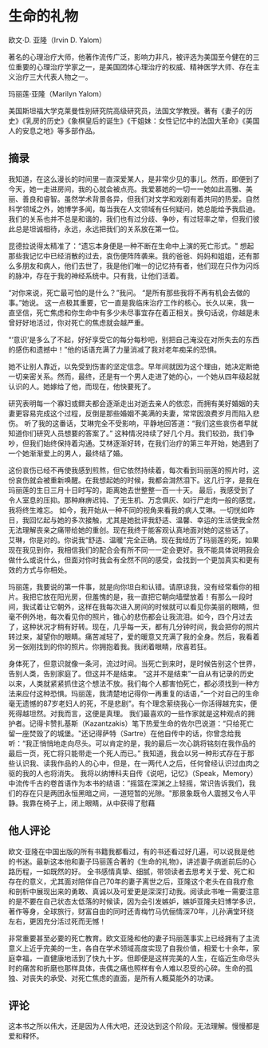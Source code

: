 # 生命的礼物

欧文·D. 亚隆（Irvin D. Yalom）

著名的心理治疗大师，他著作流传广泛，影响力非凡，被评选为美国至今健在的三位重要的心理治疗学家之一，是美国团体心理治疗的权威、精神医学大师、存在主义治疗三大代表人物之一。

玛丽莲·亚隆（Marilyn Yalom）

美国斯坦福大学克莱曼性别研究院高级研究员，法国文学教授。著有《妻子的历史》《乳房的历史》《象棋皇后的诞生》《干姐妹：女性记忆中的法国大革命》《美国人的安息之地》等多部作品。



## 摘录

我知道，在这么漫长的时间里一直深爱某人，是非常少见的事儿。然而，即便到了今天，她一走进房间，我的心就会被点亮。我爱慕她的一切一一她如此高雅、美丽、善良和睿智。虽然学术背景各异，但我们对文学和戏剧有着共同的热爱。自然科学领域之外，她博学多闻，每当我在人文领域有任何疑问，她总能给予我启迪。我们的关系也并不总是和谐的，我们也有过分歧、争吵，有过轻率之举，但我们彼此总是坦诚相待，永远，永远把我们的关系放在第一位。

昆德拉说得太精准了：“遗忘本身便是一种不断在生命中上演的死亡形式。" 想起那些我记忆中已经消散的过去，哀伤便阵阵袭来。我的爸爸、妈妈和姐姐，还有那么多朋友和病人，他们去世了，我是他们唯一的记忆持有者，他们现在只作为闪烁的脉冲，存在于我的神经系统中。只有我，让他们活着。

“对你来说，死亡最可怕的是什么？”我问。 “是所有那些我将不再有机会去做的事。”她说。 这一点极其重要，它一直是我临床治疗工作的核心。长久以来，我一直坚信，死亡焦虑和你生命中有多少未尽事宜存在着正相关。换句话说，你越是未曾好好地活过，你对死亡的焦虑就会越严重。

“‘意识’是多么了不起，好好享受它的每分每秒吧，别把自己淹没在对所失去的东西的感伤和遗撼中！”他的话语充满了力量消减了我对老年痴呆的恐惧。

她不让别人靠近，以免受到伤害的坚定信念。早年间就因为这个理由，她决定断绝一切亲密关系。然而，最终，还是有一个男人走进了她的心，一个她从四年级起就认识的人。她嫁给了他，而现在，他快要死了。

研究表明每一个寡妇或鳏夫都会逐渐走出对逝去亲人的依恋，而拥有美好婚姻的夫妻更容易完成这个过程，反倒是那些婚姻不美满的夫妻，常常因浪费岁月而陷入悲伤。 听了我的这番话，艾琳完全不受影响，平静地回答道：“我们这些哀伤者早就知道你们研究人员想要的答案了。” 这种情况持续了好几个月。我们较劲，我们争吵，但我们始终保持着沟通。艾林逐渐好转，在我们治疗的第三年开始，她遇到了一个她渐渐爱上的男人，最终结了婚。

这份哀伤已经不再使我感到煎熬，但它依然持续着，每次看到玛丽莲的照片时，这份哀伤就会被重新唤醒。在我想起她的时候，我都会潸然泪下。这几行字，是我在玛丽莲的生日三月十日时写的，距离她去世整整一百一十天。 最后，我感受到了令人室息的压抑。那种麻痹迟钝、了无生机、万念俱灰、如行尸走肉一般的感觉，我将终生难忘。 如今，我开始从一种不同的视角来看我的病人艾琳。一切恍如昨日，我回忆起与她的多次接触，尤其是她批评我舒适、温馨、幸运的生活使我全然无法理解丧亲之痛带给她的重创。现在我终于能客观认真地面对她的这些话了。 艾琳，你是对的。你说我“舒适、温暖"完全正确。现在我经历了玛丽莲的死，如果现在我见到你，我相信我们的配合会有所不同一一定会更好。我不能具体说明我会做什么或说什么，但面对你时我会有全然不同的感受，会找到一个更加真实和更有效的方式与你相处。

玛丽莲，我要说的第一件事，就是向你坦白和认错。请原谅我，没有经常看你的相片。我把它放在阳光房，但羞愧的是，我一直把它朝向墙壁放着！有那么一段时间，我试着让它朝外，这样在我每次进入房间的时候就可以看见你美丽的眼睛，但毫不例外地，每次看见你的照片，锥心的悲伤都会让我流泪。如今，四个月过去了，这种状况才稍有好转。现在，几乎每一天，都有几分钟时间，我会把你的照片转过来，凝望你的眼睛。痛苦减轻了，爱的暖意又充满了我的全身。然后，我看着另一张刚找到的你的照片。你拥抱着我。我闭着眼睛，欣喜若狂。

身体死了，但意识就像一条河，流过时间。当死亡到来时，是时候告别这个世界，告别人类，告别家庭了。但这并不是结束。 “这并不是结束”一自从有记录的历史以来，人类就紧紧抓住这个想法不放。我们每个人都害怕死亡，都必须找到一种方法来应付这种恐惧。玛丽莲，我清楚地记得你一再重复的话语，”一个对自己的生命毫无遗憾的87岁老妇人的死，不是悲剧”。有个理念萦绕我心一你活得越充实，便死得越坦然。对我而言，这便是真理。 我们最喜欢的一些作家就是这种观点的拥护者。记得卡赞扎基斯（Kazantzakis）笔下热爱生命的佐尔巴说道：“只给死亡留一座焚毁了的城堡。"还记得萨特（Sartre）在他自传中的话，你曾念给我听：“我正悄悄地走向尽头。可以肯定的是，我的最后一次心跳将铭刻在我作品的最后一页，死亡将只能带走一个死人而已。” 我知道，我会以另一种形式存在于那些认识我、读我作品的人的心中，但是，在一两代人之后，任何曾经认识过血肉之驱的我的人也将消失。 我将以纳博科夫自传《说吧，记忆》（Speak，Memory）中流传千古的卷首语作为本书的结语：”摇篮在深渊之上轻摇，常识告诉我们，我们的存在只是两团永恒黑暗之间，一道短暂的光隙。"那景象既令人震撼又令人平静。我靠在椅子上，闭上眼睛，从中获得了慰藉

## 他人评论

欧文·亚隆在中国出版的所有书籍我都看过，有的书还看过好几遍，可以说我是他的书迷。最新这本他和妻子玛丽莲合著的《生命的礼物》，讲述妻子病逝前后的心路历程，一如既然的好。 全书感情真挚、细腻，带领读者去思考关于爱、死亡和存在的意义，尤其面对陪伴自己70年的妻子离世之后，亚隆这个老头在自我疗愈和剖析中展现出来的勇敢、真诚以及可爱更是深深打动我。阅读此书唯一需要注意的是不要在自己状态太低落的时候读，因为会引发嫉妒，嫉妒亚隆夫妇博学多识，著作等身，全球旅行，财富自由的同时还青梅竹马伉俪情深70年，儿孙满堂环绕左右，更因充分活过死而无憾！



非常重要甚至必要的死亡教育。欧文亚隆和他的妻子玛丽莲事实上已经拥有了主流意义上近乎完美的一生，各自在学术领域高度实现了自我价值，相爱七十余年，家庭幸福，一直健康地活到了快九十岁。但即便是这样完美的人生，在临近生命尽头时的痛苦和折磨也那样具体，丧偶之痛也照样有令人难以忍受的心碎。生命的孤独、对丧失的承受、对死亡焦虑的直面，是所有人概莫能外的功课。







## 评论

这本书之所以伟大，还是因为人伟大吧，还没达到这个阶段。无法理解。慢慢都是爱和释怀。